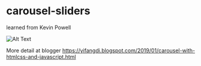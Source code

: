 # carousel-sliders
learned from Kevin Powell

![Alt Text](https://media.giphy.com/media/4WETFfNW2l3H3ER9iz/giphy.gif)


More detail at blogger
https://yifangdi.blogspot.com/2019/01/carousel-with-htmlcss-and-javascript.html
